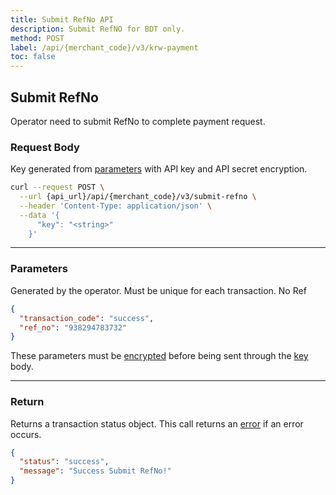 ```yaml
---
title: Submit RefNo API
description: Submit RefNO for BDT only.
method: POST
label: /api/{merchant_code}/v3/krw-payment
toc: false
---
```


<x-row>
<x-col class="md:max-w-lg">

## Submit RefNo
Operator need to submit RefNo to complete payment request.

### Request Body

<x-properties>
  <x-property name="key" type="string" required>
  
  Key generated from [parameters](#parameters) with API key and API secret encryption.
  </x-property>
</x-properties>

</x-col>
<x-col sticky>

```bash title="cURL"
curl --request POST \
  --url {api_url}/api/{merchant_code}/v3/submit-refno \
  --header 'Content-Type: application/json' \
  --data '{
      "key": "<string>"
    }'
```

</x-col>
</x-row>

--- 

<x-row>
<x-col class="md:max-w-lg">

### Parameters

<x-properties>
  <x-property name="transaction_code" type="string" required>
    Generated by the operator. Must be unique for each transaction.
  </x-property>
  <x-property name="ref_no" type="string" required>
    No Ref
  </x-property>
</x-properties>

</x-col>
<x-col sticky>


```json title="Parameters Object"
{
  "transaction_code": "success",
  "ref_no": "938294783732"
}
```

These parameters must be [encrypted](/api/authentication) before being sent through the [key](#request-body) body.

</x-col>
</x-row>

---

<x-row>
<x-col class="lg:max-w-md">

### Return

Returns a transaction status object. This call returns an [error](/api/errors) if an error occurs.

</x-col>
<x-col sticky>

```json title="Response"
{
  "status": "success",
  "message": "Success Submit RefNo!"
}

```

</x-col>
</x-row>